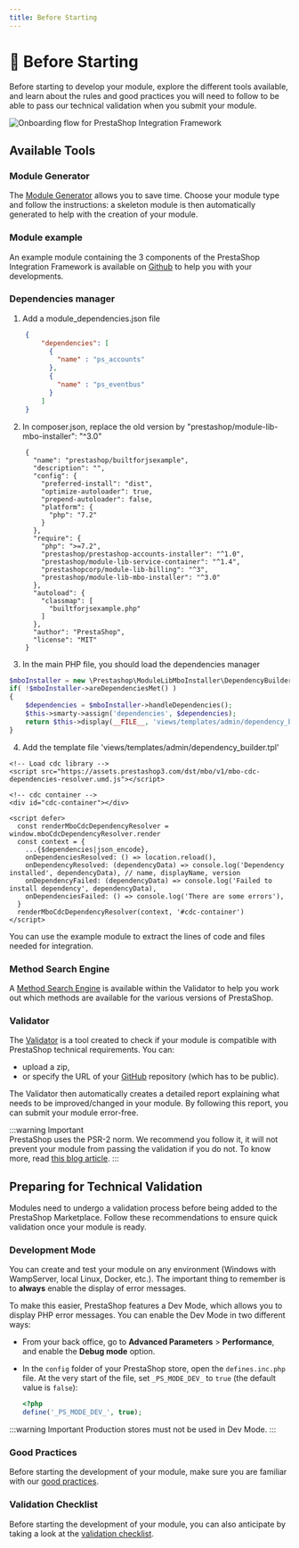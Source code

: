 ```yaml
---
title: Before Starting
---
```


# :flight_departure: Before Starting

Before starting to develop your module, explore the different tools available, and learn about the rules and good practices you will need to follow to be able to pass our technical validation when you submit your module.


![Onboarding flow for PrestaShop Integration Framework](/assets/images/before-starting/onboarding-flow.png)

##  Available Tools

### Module Generator

The [Module Generator](https://validator.prestashop.com/generator) allows you to save time. Choose your module type and follow the instructions: a skeleton module is then automatically generated to help with the creation of your module.

### Module example

An example module containing the 3 components of the PrestaShop Integration Framework is available on [Github](https://github.com/PrestaShopCorp/builtforjsexample) to help you with your developments.

### Dependencies manager
1. Add a module_dependencies.json file

```json
    {
        "dependencies": [
          {
            "name" : "ps_accounts"
          },
          {
            "name" : "ps_eventbus"
          }
        ]
    }
```

2. In composer.json, replace the old version by "prestashop/module-lib-mbo-installer": "^3.0"
```json{17}
    {
      "name": "prestashop/builtforjsexample",
      "description": "",
      "config": {
        "preferred-install": "dist",
        "optimize-autoloader": true,
        "prepend-autoloader": false,
        "platform": {
          "php": "7.2"
        }
      },
      "require": {
        "php": ">=7.2",
        "prestashop/prestashop-accounts-installer": "^1.0",
        "prestashop/module-lib-service-container": "^1.4",
        "prestashopcorp/module-lib-billing": "^3",
        "prestashop/module-lib-mbo-installer": "^3.0"
      },
      "autoload": {
        "classmap": [
          "builtforjsexample.php"
        ]
      },
      "author": "PrestaShop",
      "license": "MIT"
    }
```

3. In the main PHP file, you should load the dependencies manager
```php
$mboInstaller = new \Prestashop\ModuleLibMboInstaller\DependencyBuilder($this);
if( !$mboInstaller->areDependenciesMet() )
{
    $dependencies = $mboInstaller->handleDependencies();
    $this->smarty->assign('dependencies', $dependencies);
    return $this->display(__FILE__, 'views/templates/admin/dependency_builder.tpl');
}
```

4. Add the template file 'views/templates/admin/dependency_builder.tpl'
```smarty
<!-- Load cdc library -->
<script src="https://assets.prestashop3.com/dst/mbo/v1/mbo-cdc-dependencies-resolver.umd.js"></script>

<!-- cdc container -->
<div id="cdc-container"></div>

<script defer>
  const renderMboCdcDependencyResolver = window.mboCdcDependencyResolver.render
  const context = {
    ...{$dependencies|json_encode},
    onDependenciesResolved: () => location.reload(),
    onDependencyResolved: (dependencyData) => console.log('Dependency installed', dependencyData), // name, displayName, version
    onDependencyFailed: (dependencyData) => console.log('Failed to install dependency', dependencyData),
    onDependenciesFailed: () => console.log('There are some errors'),
  }
  renderMboCdcDependencyResolver(context, '#cdc-container')
</script>
```

You can use the example module to extract the lines of code and files needed for integration.


### Method Search Engine

A [Method Search Engine](https://validator.prestashop.com/guide/) is available within the Validator to help you work out which methods are available for the various versions of PrestaShop.

### Validator

The [Validator](https://validator.prestashop.com) is a tool created to check if your module is compatible with PrestaShop technical requirements. You can:

- upload a zip,
- or specify the URL of your [GitHub](https://help.github.com/articles/create-a-repo/) repository (which has to be public).

The Validator then automatically creates a detailed report explaining what needs to be improved/changed in your module. By following this report, you can submit your module error-free.

:::warning Important  
PrestaShop uses the PSR-2 norm. We recommend you follow it, it will not prevent your module from passing the validation if you do not. To know more, read [this blog article](https://build.prestashop-project.org/news/prestashop-moves-to-psr-2/).
:::

## Preparing for Technical Validation

Modules need to undergo a validation process before being added to the PrestaShop Marketplace. Follow these recommendations to ensure quick validation once your module is ready.

### Development Mode

You can create and test your module on any environment (Windows with WampServer, local Linux, Docker, etc.). The important thing to remember is to **always** enable the display of error messages.

To make this easier, PrestaShop features a Dev Mode, which allows you to display PHP error messages. You can enable the Dev Mode in two different ways:  
- From your back office, go to **Advanced Parameters** > **Performance**, and enable the **Debug mode** option.
- In the `config` folder of your PrestaShop store, open the `defines.inc.php` file. At the very start of the file, set `_PS_MODE_DEV_` to `true` (the default value is `false`):

    ```php
    <?php
    define('_PS_MODE_DEV_', true);
    ```
:::warning Important
Production stores must not be used in Dev Mode.
:::

### Good Practices

Before starting the development of your module, make sure you are familiar with our [good practices](https://devdocs.prestashop-project.org/8/modules/creation/good-practices/).

### Validation Checklist

Before starting the development of your module, you can also anticipate by taking a look at the [validation checklist](https://devdocs.prestashop-project.org/1.7/modules/sell/techvalidation-checklist/).


